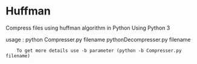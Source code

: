 # Huffman
Compress files using huffman algorithm in Python
Using Python 3

usage : python Compresser.py filename
        pythonDecompresser.py filename
        
        To get more details use -b parameter (python -b Compresser.py filename)
